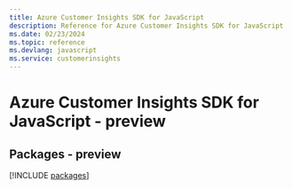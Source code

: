 ```yaml
---
title: Azure Customer Insights SDK for JavaScript
description: Reference for Azure Customer Insights SDK for JavaScript
ms.date: 02/23/2024
ms.topic: reference
ms.devlang: javascript
ms.service: customerinsights
---
```

# Azure Customer Insights SDK for JavaScript - preview
## Packages - preview
[!INCLUDE [packages](customer-insights-index.md)]